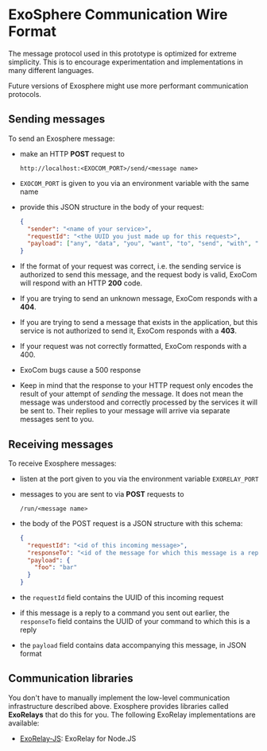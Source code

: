 # ExoSphere Communication Wire Format

The message protocol used in this prototype
is optimized for extreme simplicity.
This is to encourage experimentation
and implementations in many different languages.

Future versions of Exosphere might use more performant communication protocols.


## Sending messages

To send an Exosphere message:
* make an HTTP __POST__ request to

  ```
  http://localhost:<EXOCOM_PORT>/send/<message name>
  ```

* `EXOCOM_PORT` is given to you via an environment variable with the same name
* provide this JSON structure in the body of your request:

  ```json
  {
    "sender": "<name of your service>",
    "requestId": "<the UUID you just made up for this request>",
    "payload": ["any", "data", "you", "want", "to", "send", "with", "the", "message"]
  }
  ```
* If the format of your request was correct,
  i.e. the sending service is authorized to send this message,
  and the request body is valid,
  ExoCom will respond with an HTTP __200__ code.
* If you are trying to send an unknown message, ExoCom responds with a __404__.
* If you are trying to send a message that exists in the application,
  but this service is not authorized to send it, ExoCom responds with a __403__.
* If your request was not correctly formatted, ExoCom responds with a 400.
* ExoCom bugs cause a 500 response
* Keep in mind that the response to your HTTP request only encodes the result
  of your attempt of _sending_ the message.
  It does not mean the message was understood and correctly processed by the
  services it will be sent to.
  Their replies to your message will arrive via separate messages sent to you.


## Receiving messages

To receive Exosphere messages:
* listen at the port given to you via the environment variable `EXORELAY_PORT`
* messages to you are sent to via __POST__ requests to

  ```
  /run/<message name>
  ```

* the body of the POST request is a JSON structure with this schema:

  ```json
  {
    "requestId": "<id of this incoming message>",
    "responseTo": "<id of the message for which this message is a reply>",
    "payload": {
      "foo": "bar"
    }
  }
  ```
* the `requestId` field contains the UUID of this incoming request
* if this message is a reply to a command you sent out earlier,
  the `responseTo` field contains the UUID of your command to which this is a reply
* the `payload` field contains data accompanying this message, in JSON format


## Communication libraries

You don't have to manually implement the low-level communication infrastructure described above.
Exosphere provides libraries called __ExoRelays__ that do this for you.
The following ExoRelay implementations are available:

* [ExoRelay-JS](https://github.com/Originate/exorelay-js): ExoRelay for Node.JS

